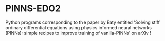 # PINNS-EDO2
Python programs corresponding to the paper by Baty entitled 'Solving stiff ordinary differential equations using physics informed neural networks (PINNs): simple recipes to improve training of vanilla-PINNs' on arXiv !
